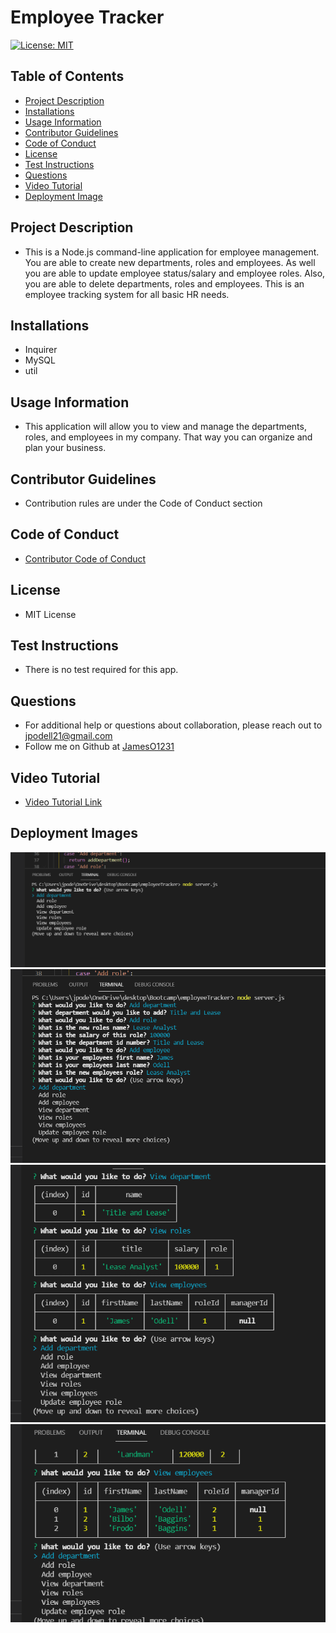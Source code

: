 # Employee Tracker
[![License: MIT](https://img.shields.io/badge/License-MIT-yellow.svg)](https://opensource.org/licenses/MIT)

## Table of Contents
* [Project Description](#project-description)
* [Installations](#installations)
* [Usage Information](#usage-information)
* [Contributor Guidelines](#contributor-guidelines)
* [Code of Conduct](#code-of-conduct)
* [License](#license)
* [Test Instructions](#test-instructions)
* [Questions](#questions)
* [Video Tutorial](#video-tutorial)
* [Deployment Image](#deployment-image)

## Project Description
* This is a Node.js command-line application for employee management. You are able to create new departments, roles and employees. As well you are able to update employee status/salary and employee roles. Also, you are able to delete departments, roles and employees. This is an employee tracking system for all basic HR needs.

## Installations
* Inquirer
* MySQL
* util

## Usage Information
* This application will allow you to view and manage the departments, roles, and employees in my company. That way you can organize and plan your business.

## Contributor Guidelines
* Contribution rules are under the Code of Conduct section

## Code of Conduct
* [Contributor Code of Conduct](https://www.contributor-covenant.org/version/2/0/code_of_conduct/code_of_conduct.md)

## License
* MIT License

## Test Instructions
* There is no test required for this app.

## Questions
* For additional help or questions about collaboration, please reach out to jpodell21@gmail.com
* Follow me on Github at [JamesO1231](http://github.com/JamesO1231)

## Video Tutorial
* [Video Tutorial Link](https://drive.google.com/file/d/1BHsEvtofhFt4DOsopfEndylHgXBityJg/view)

## Deployment Images
![Alt text](./images/firstImage.PNG)
![Alt text](./images/secondImage.PNG)
![Alt text](./images/thirdImage.PNG)
![Alt text](./images/lastImage.PNG)